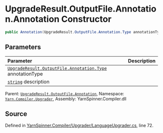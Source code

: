 # UpgradeResult.OutputFile.Annotation.Annotation Constructor


```csharp
public Annotation(UpgradeResult.OutputFile.Annotation.Type annotationType, string description)
```

## Parameters
|Parameter|Description|
|:---|:---|
|[`UpgradeResult.OutputFile.Annotation.Type`](/api/csharp/yarn.compiler.upgrader/upgraderesult.outputfile.annotation.type.md) annotationType||
|[`string`](https://docs.microsoft.com/dotnet/api/System.String) description||


<div class="class-metadata">

Parent: [`UpgradeResult.OutputFile.Annotation`](/api/csharp/yarn.compiler.upgrader/upgraderesult.outputfile.annotation.md), Namespace: [`Yarn.Compiler.Upgrader`](/api/csharp/yarn.compiler.upgrader/README.md), Assembly: YarnSpinner.Compiler.dll
</div>

## Source
Defined in [YarnSpinner.Compiler/Upgrader/LanguageUpgrader.cs](https://github.com/YarnSpinnerTool/YarnSpinner//blob/develop/YarnSpinner.Compiler/Upgrader/LanguageUpgrader.cs#L72), line 72.
